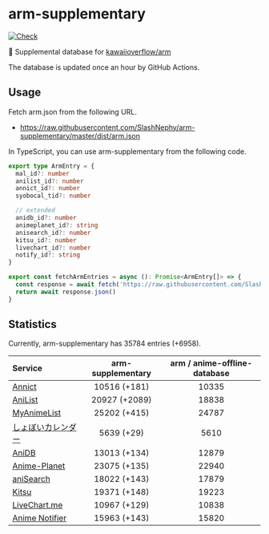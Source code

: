# arm-supplementary

[![Check](https://github.com/SlashNephy/arm-supplementary/actions/workflows/check-node.yml/badge.svg)](https://github.com/SlashNephy/arm-supplementary/actions/workflows/check-node.yml)

💊 Supplemental database for [kawaiioverflow/arm](https://github.com/kawaiioverflow/arm)

The database is updated once an hour by GitHub Actions.

## Usage

Fetch arm.json from the following URL.

- https://raw.githubusercontent.com/SlashNephy/arm-supplementary/master/dist/arm.json

In TypeScript, you can use arm-supplementary from the following code.

```TypeScript
export type ArmEntry = {
  mal_id?: number
  anilist_id?: number
  annict_id?: number
  syobocal_tid?: number

  // extended
  anidb_id?: number
  animeplanet_id?: string
  anisearch_id?: number
  kitsu_id?: number
  livechart_id?: number
  notify_id?: string
}

export const fetchArmEntries = async (): Promise<ArmEntry[]> => {
  const response = await fetch('https://raw.githubusercontent.com/SlashNephy/arm-supplementary/master/dist/arm.json')
  return await response.json()
}
```

## Statistics

Currently, arm-supplementary has 35784 entries (+6958).

| Service                                     | arm-supplementary | arm / anime-offline-database |
| :------------------------------------------ | :---------------: | :--------------------------: |
| [Annict](https://annict.com)                |   10516 (+181)    |            10335             |
| [AniList](https://anilist.co)               |   20927 (+2089)   |            18838             |
| [MyAnimeList](https://myanimelist.net)      |   25202 (+415)    |            24787             |
| [しょぼいカレンダー](https://cal.syoboi.jp) |    5639 (+29)     |             5610             |
| [AniDB](https://anidb.net)                  |   13013 (+134)    |            12879             |
| [Anime-Planet](https://anime-planet.com)    |   23075 (+135)    |            22940             |
| [aniSearch](https://anisearch.com)          |   18022 (+143)    |            17879             |
| [Kitsu](https://kitsu.io)                   |   19371 (+148)    |            19223             |
| [LiveChart.me](https://livechart.me)        |   10967 (+129)    |            10838             |
| [Anime Notifier](https://notify.moe)        |   15963 (+143)    |            15820             |
